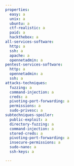 ```yaml
---
properties:
  easy: a
  unix: a
  ubuntu: a
  ctf-realistic: a
  paid: a
  hackthebox: a
all-services-software:
  http: a
  ssh: a
  apache: a
  opennetadmin: a
pentest-services-software:
  http: a
  opennetadmin: a
  ssh: a
attacks-techniques:
  fuzzing: a
  command-injection: a
  creds: a
  pivoting-port-forwarding: a
  permissions: a
  sudo-privesc: a
subtechniques-spoiler:
  public-exploit: a
  directory-fuzzing: a
  command-injection: a
  stored-creds: a
  pivoting-port-forwarding: a
  insecure-permissions: a
  sudo-nano: a
  ssh-keys: a

---
```

